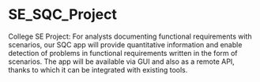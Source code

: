 # SE_SQC_Project
College SE Project: For analysts documenting functional requirements with scenarios, our SQC app will provide quantitative information and enable detection of problems in functional requirements written in the form of scenarios. The app will be available via GUI and also as a remote API, thanks to which it can be integrated with existing tools.
